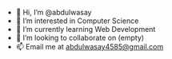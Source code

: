 - 👋 Hi, I’m @abdulwasay
- 👀 I’m interested in Computer Science
- 🌱 I’m currently learning Web Development
- 💞️ I’m looking to collaborate on (empty)
- 📫 Email me at abdulwasay4585@gmail.com

<!---
abdulwasay4585/abdulwasay4585 is a ✨ special ✨ repository because its `README.md` (this file) appears on your GitHub profile.
You can click the Preview link to take a look at your changes.
--->
